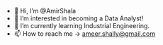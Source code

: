 - 👋 Hi, I’m @AmirShala
- 👀 I’m interested in becoming a Data Analyst!
- 🌱 I’m currently learning Industrial Engineering.
- 📫 How to reach me -> ameer.shally@gmail.com

<!---
AmirShala/AmirShala is a ✨ special ✨ repository because its `README.md` (this file) appears on your GitHub profile.
You can click the Preview link to take a look at your changes.
--->
